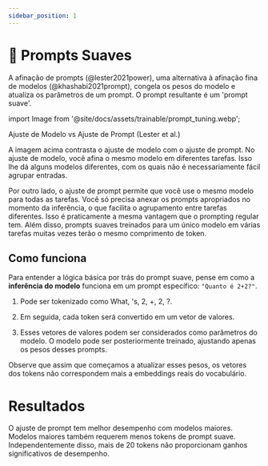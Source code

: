 ```yaml
---
sidebar_position: 1
---
```


# 🔴 Prompts Suaves

A afinação de prompts (@lester2021power), uma alternativa à afinação fina de modelos (@khashabi2021prompt), congela os pesos do modelo e atualiza os parâmetros de um prompt. O prompt resultante é um 'prompt suave'.

import Image from '@site/docs/assets/trainable/prompt_tuning.webp';

<div style={{textAlign: 'center'}}>
  <LazyLoadImage src={Image} style={{width: "500px"}} />
</div>

<div style={{textAlign: 'center'}}>
Ajuste de Modelo vs Ajuste de Prompt (Lester et al.)
</div>

A imagem acima contrasta o ajuste de modelo com o ajuste de prompt. No ajuste de modelo, você afina o mesmo modelo em diferentes tarefas. Isso lhe dá alguns modelos diferentes, com os quais não é necessariamente fácil agrupar entradas.

Por outro lado, o ajuste de prompt permite que você use o mesmo modelo para todas as tarefas. Você só precisa anexar os prompts apropriados no momento da inferência, o que facilita o agrupamento entre tarefas diferentes. Isso é praticamente a mesma vantagem que o prompting regular tem. Além disso, prompts suaves treinados para um único modelo em várias tarefas muitas vezes terão o mesmo comprimento de token.

## Como funciona

Para entender a lógica básica por trás do prompt suave, pense em como a **inferência do modelo** funciona em um prompt específico: `"Quanto é 2+2?"`.

1) Pode ser tokenizado como What, 's, 2, +, 2, ?.

2) Em seguida, cada token será convertido em um vetor de valores.

3) Esses vetores de valores podem ser considerados como parâmetros do modelo. O modelo pode ser posteriormente treinado, ajustando apenas os pesos desses prompts.

Observe que assim que começamos a atualizar esses pesos, os vetores dos tokens não correspondem mais a embeddings reais do vocabulário.

# Resultados
O ajuste de prompt tem melhor desempenho com modelos maiores. Modelos maiores também requerem menos tokens de prompt suave. Independentemente disso, mais de 20 tokens não proporcionam ganhos significativos de desempenho.